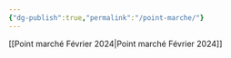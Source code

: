 ```yaml
---
{"dg-publish":true,"permalink":"/point-marche/"}
---
```




[[Point marché Février 2024\|Point marché Février 2024]]
